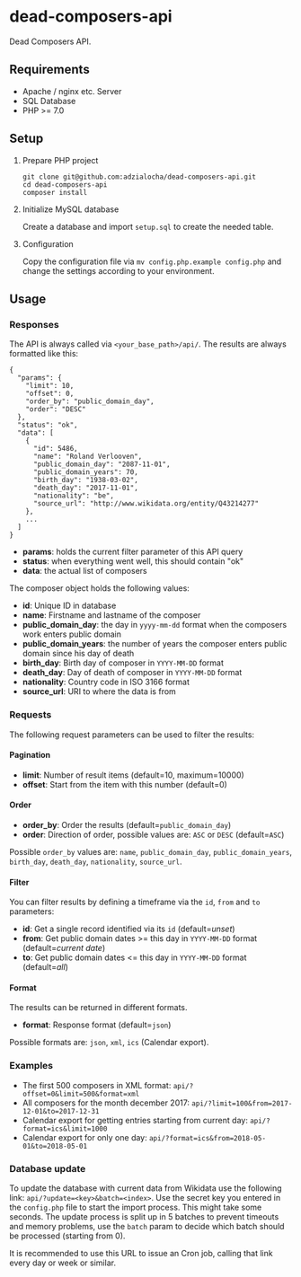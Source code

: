# dead-composers-api

Dead Composers API.

## Requirements

* Apache / nginx etc. Server
* SQL Database
* PHP >= 7.0

## Setup

1. Prepare PHP project

    ```
    git clone git@github.com:adzialocha/dead-composers-api.git
    cd dead-composers-api
    composer install
    ```

2. Initialize MySQL database

    Create a database and import `setup.sql` to create the needed table.

3. Configuration

    Copy the configuration file via `mv config.php.example config.php` and change the settings according to your environment.

## Usage

### Responses

The API is always called via `<your_base_path>/api/`. The results are always formatted like this:

```
{
  "params": {
    "limit": 10,
    "offset": 0,
    "order_by": "public_domain_day",
    "order": "DESC"
  },
  "status": "ok",
  "data": [
    {
      "id": 5486,
      "name": "Roland Verlooven",
      "public_domain_day": "2087-11-01",
      "public_domain_years": 70,
      "birth_day": "1938-03-02",
      "death_day": "2017-11-01",
      "nationality": "be",
      "source_url": "http://www.wikidata.org/entity/Q43214277"
    },
    ...
  ]
}
```

* **params**: holds the current filter parameter of this API query
* **status**: when everything went well, this should contain "ok"
* **data**: the actual list of composers

The composer object holds the following values:

* **id**: Unique ID in database
* **name**: Firstname and lastname of the composer
* **public_domain_day**: the day in `yyyy-mm-dd` format when the composers work enters public domain
* **public_domain_years**: the number of years the composer enters public domain since his day of death
* **birth_day**: Birth day of composer in `YYYY-MM-DD` format
* **death_day**: Day of death of composer in `YYYY-MM-DD` format
* **nationality**: Country code in ISO 3166 format
* **source_url**: URI to where the data is from

### Requests

The following request parameters can be used to filter the results:

#### Pagination

* **limit**: Number of result items (default=10, maximum=10000)
* **offset**: Start from the item with this number (default=0)

#### Order

* **order_by**: Order the results (default=`public_domain_day`)
* **order**: Direction of order, possible values are: `ASC` or `DESC` (default=`ASC`)

Possible `order_by` values are: `name`, `public_domain_day`, `public_domain_years`, `birth_day`, `death_day`, `nationality`, `source_url`.

#### Filter

You can filter results by defining a timeframe via the `id`, `from` and `to` parameters:

* **id**: Get a single record identified via its `id` (default=*unset*)
* **from**: Get public domain dates >= this day in `YYYY-MM-DD` format (default=*current date*)
* **to**: Get public domain dates <= this day in `YYYY-MM-DD` format (default=*all*)

#### Format

The results can be returned in different formats.

* **format**: Response format (default=`json`)

Possible formats are: `json`, `xml`, `ics` (Calendar export).

### Examples

* The first 500 composers in XML format: `api/?offset=0&limit=500&format=xml`
* All composers for the month december 2017: `api/?limit=100&from=2017-12-01&to=2017-12-31`
* Calendar export for getting entries starting from current day: `api/?format=ics&limit=1000`
* Calendar export for only one day: `api/?format=ics&from=2018-05-01&to=2018-05-01`

### Database update

To update the database with current data from Wikidata use the following link: `api/?update=<key>&batch=<index>`. Use the secret key you entered in the `config.php` file to start the import process. This might take some seconds. The update process is split up in 5 batches to prevent timeouts and memory problems, use the `batch` param to decide which batch should be processed (starting from 0).

It is recommended to use this URL to issue an Cron job, calling that link every day or week or similar.
